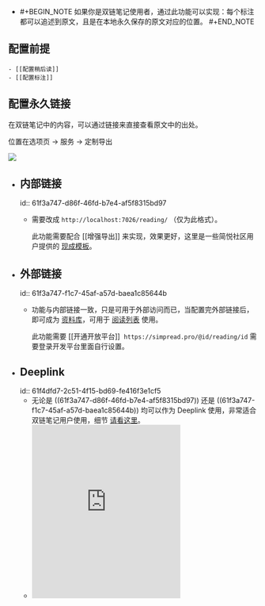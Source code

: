 - #+BEGIN_NOTE
  如果你是双链笔记使用者，通过此功能可以实现：每个标注都可以追述到原文，且是在本地永久保存的原文对应的位置。
  #+END_NOTE
## 配置前提
	- [[配置稍后读]]
	- [[配置标注]]
## 配置永久链接

在双链笔记中的内容，可以通过链接来直接查看原文中的出处。

位置在选项页 → 服务 → 定制导出

![](https://user-images.githubusercontent.com/81074/145700260-c4c8bf82-95ed-4668-a8ad-366129df82c6.png#crop=0&crop=0&crop=1&crop=1&id=QLdpV&originHeight=928&originWidth=1881&originalType=binary&ratio=1&rotation=0&showTitle=false&status=done&style=none&title=)
- ## 内部链接
  id:: 61f3a747-d86f-46fd-b7e4-af5f8315bd97
	- 需要改成 `http://localhost:7026/reading/` （仅为此格式）。
	  
	  此功能需要配合 [[增强导出]] 来实现，效果更好，这里是一些简悦社区用户提供的 [现成模板](https://github.com/Kenshin/simpread/discussions/2153)。
- ## 外部链接
  id:: 61f3a747-f1c7-45af-a57d-baea1c85644b
	- 功能与内部链接一致，只是可用于外部访问而已，当配置完外部链接后，即可成为 [资料库](https://github.com/Kenshin/simpread/discussions/2956)，可用于 [阅读列表](https://github.com/Kenshin/simpread/discussions/2954) 使用。
	  
	  此功能需要 [[开通开放平台]]  `https://simpread.pro/@id/reading/id` 需要登录开发平台里面自行设置。  ​
- ## Deeplink
  id:: 61f4dfd7-2c51-4f15-bd69-fe416f3e1cf5
	- 无论是 ((61f3a747-d86f-46fd-b7e4-af5f8315bd97)) 还是 ((61f3a747-f1c7-45af-a57d-baea1c85644b)) 均可以作为 Deeplink 使用，非常适合双链笔记用户使用，细节 [请看这里](https://github.com/Kenshin/simpread/discussions/3350)。
	- <iframe src="https://user-images.githubusercontent.com/81074/150922221-01aff575-7dc4-4807-a796-c11de6a57207.mp4
	  " height="350" 
	  scrolling="no" border="0" frameborder="no" framespacing="0" allowfullscreen="true"> </iframe>